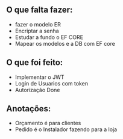 ## O que falta fazer:

- fazer o modelo ER
- Encriptar a senha
- Estudar a fundo o EF CORE
- Mapear os modelos e a DB com EF core


## O que foi feito:

- Implementar o JWT
- Login de Usuarios com token
- Autorização Done


## Anotações:

- Orçamento é para clientes
- Pedido é o Instalador fazendo para a loja